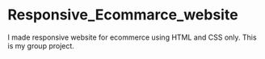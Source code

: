 # Responsive_Ecommarce_website
I made responsive website for ecommerce using HTML and CSS only. This is my group project.
